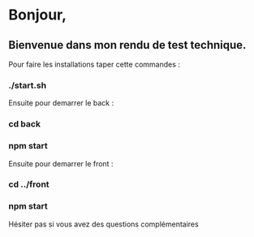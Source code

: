 # Bonjour,

## Bienvenue dans mon rendu de test technique.
Pour faire les installations taper cette commandes :

### ./start.sh

Ensuite pour demarrer le back :

### cd back
### npm start

Ensuite pour demarrer le front :

### cd ../front
### npm start

Hésiter pas si vous avez des questions complémentaires